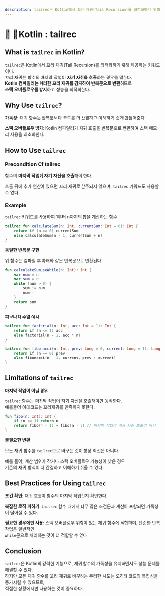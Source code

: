 ```yaml
---
description: tailrec은 Kotlin에서 꼬리 재귀(Tail Recursion)를 최적화하기 위해 제공하는 키워드이다.
---
```


# 🦎 Kotlin : tailrec

## What is `tailrec` in Kotlin?

`tailrec`은 Kotlin에서 꼬리 재귀(Tail Recursion)를 최적화하기 위해 제공하는 키워드이다.\
꼬리 재귀는 함수의 마지막 작업이 **자기 자신을 호출**하는 경우를 말한다. \
**Kotlin 컴파일러는 이러한 꼬리 재귀를 감지하여 반복문으로 변환**하므로 \
**스택 오버플로우를 방지**하고 성능을 최적화한다.

## Why Use `tailrec`?

**가독성**: 재귀 함수는 반복문보다 코드를 더 간결하고 이해하기 쉽게 만들어준다.

**스택 오버플로우 방지**: Kotlin 컴파일러가 재귀 호출을 반복문으로 변환하여 스택 메모리 사용을 최소화한다.

## **How to Use `tailrec`**

### **Precondition Of tailrec**&#x20;

함수의 **마지막 작업이 자기 자신을 호출**해야 한다.

호출 뒤에 추가 연산이 있으면 꼬리 재귀로 간주되지 않으며, `tailrec` 키워드도 사용할 수 없다.

### **Example**

`tailrec` 키워드를 사용하여 1부터 n까지의 합을 계산하는 함수

```kotlin
tailrec fun calculateSum(n: Int, currentSum: Int = 0): Int {
    return if (n == 0) currentSum
    else calculateSum(n - 1, currentSum + n)
}
```

**동일한 반복문 구현**

위 함수는 컴파일 후 아래와 같은 반복문으로 변환된다

```kotlin
fun calculateSumUseWhile(n: Int): Int {
    var num = n
    var sum = 0
    while (num > 0) {
        sum += num
        num--
    }
    return sum
}
```

**피보나치 수열 예시**

```kotlin
tailrec fun factorial(n: Int, acc: Int = 1): Int {
    return if (n <= 1) acc
    else factorial(n - 1, acc * n)
}
```

```kotlin
tailrec fun fibonacci(n: Int, prev: Long = 0, current: Long = 1): Long {
    return if (n == 0) prev
    else fibonacci(n - 1, current, prev + current)
}
```

## **Limitations of `tailrec`**

**마지막 작업이 아닐 경우**

`tailrec` 함수는 마지막 작업이 자기 자신을 호출해야만 동작한다. \
예를들어 아래코드는 꼬리재귀를 만족하지 못한다.

```kotlin
fun fibo(n: Int): Int {
    if (n <= 1) return n
    return fibo(n - 1) + fibo(n - 2) // 마지막 작업이 자기 자신 호출이 아님
}
```

**불필요한 변환**

모든 재귀 함수를 `tailrec`으로 바꾸는 것이 항상 최선은 아니다.

예를 들어, 계산 범위가 작거나 스택 오버플로우 가능성이 낮은 경우 \
기존의 재귀 방식이 더 간결하고 이해하기 쉬울 수 있다.

## **Best Practices for Using `tailrec`**

**조건 확인**: 재귀 호출이 함수의 마지막 작업인지 확인한다.

**복잡한 로직 피하기**: `tailrec` 함수 내에서 너무 많은 조건문과 계산이 포함되면 가독성이 떨어질 수 있다.

**필요한 경우에만 사용**: 스택 오버플로우 위험이 있는 재귀 함수에 적합하며, 단순한 반복 작업은 일반적인 \
`while`문으로 처리하는 것이 더 적합할 수 있다

## **Conclusion**

`tailrec`은 Kotlin의 강력한 기능으로, 재귀 함수의 가독성을 유지하면서도 성능 문제를 해결할 수 있다.\
하지만 모든 재귀 함수를 꼬리 재귀로 바꾸려는 무리한 시도는 오히려 코드의 복잡성을 증가시킬 수 있으므로, \
적절한 상황에서만 사용하는 것이 중요하다.
